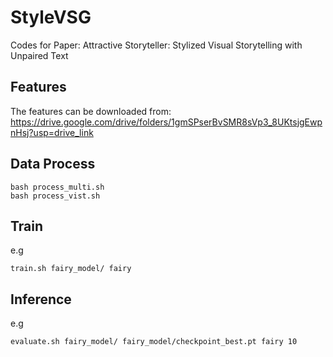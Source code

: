 # StyleVSG
Codes for Paper: Attractive Storyteller: Stylized Visual Storytelling with Unpaired Text

## Features
The features can be downloaded from: https://drive.google.com/drive/folders/1gmSPserBvSMR8sVp3_8UKtsjgEwpnHsj?usp=drive_link

## Data Process
```
bash process_multi.sh
bash process_vist.sh
```

## Train
e.g
```
train.sh fairy_model/ fairy
```

## Inference
e.g
```
evaluate.sh fairy_model/ fairy_model/checkpoint_best.pt fairy 10
```
